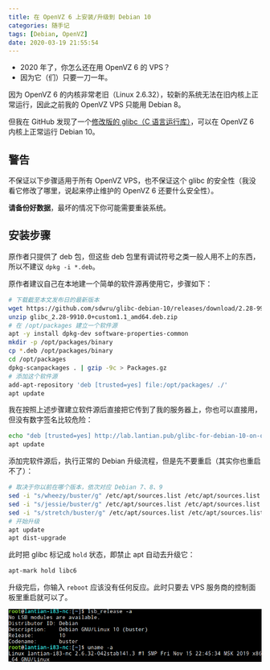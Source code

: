 ```yaml
---
title: 在 OpenVZ 6 上安装/升级到 Debian 10
categories: 随手记
tags: [Debian, OpenVZ]
date: 2020-03-19 21:55:54
---
```


- 2020 年了，你怎么还在用 OpenVZ 6 的 VPS？
- 因为它（们）只要一刀一年。

因为 OpenVZ 6 的内核非常老旧（Linux 2.6.32），较新的系统无法在旧内核上正常运行，因此之前我的 OpenVZ VPS 只能用 Debian 8。

但我在 GitHub 发现了一个[修改版的 glibc（C 语言运行库）](https://github.com/sdwru/glibc-debian-10/releases)，可以在 OpenVZ 6 内核上正常运行 Debian 10。

警告
----

不保证以下步骤适用于所有 OpenVZ VPS，也不保证这个 glibc 的安全性（我没看它修改了哪里，说起来停止维护的 OpenVZ 6 还要什么安全性）。

**请备份好数据**，最坏的情况下你可能需要重装系统。

安装步骤
--------

原作者只提供了 deb 包，但这些 deb 包里有调试符号之类一般人用不上的东西，所以不建议 `dpkg -i *.deb`。

原作者建议自己在本地建一个简单的软件源再使用它，步骤如下：

```bash
# 下载截至本文发布日的最新版本
wget https://github.com/sdwru/glibc-debian-10/releases/download/2.28-9910.0/glibc_2.28-9910.0+custom1.1_amd64.deb.zip
unzip glibc_2.28-9910.0+custom1.1_amd64.deb.zip
# 在 /opt/packages 建立一个软件源
apt -y install dpkg-dev software-properties-common
mkdir -p /opt/packages/binary
cp *.deb /opt/packages/binary
cd /opt/packages
dpkg-scanpackages . | gzip -9c > Packages.gz
# 添加这个软件源
add-apt-repository 'deb [trusted=yes] file:/opt/packages/ ./'
apt update
```

我在按照上述步骤建立软件源后直接把它传到了我的服务器上，你也可以直接用，但没有数字签名比较危险：

```bash
echo "deb [trusted=yes] http://lab.lantian.pub/glibc-for-debian-10-on-openvz ./" > /etc/apt/sources.list.d/glibc-for-debian-10-on-openvz.list
apt update
```

添加完软件源后，执行正常的 Debian 升级流程，但是先不要重启（其实你也重启不了）：

```bash
# 取决于你以前在哪个版本，依次对应 Debian 7、8、9
sed -i "s/wheezy/buster/g" /etc/apt/sources.list /etc/apt/sources.list.d/*
sed -i "s/jessie/buster/g" /etc/apt/sources.list /etc/apt/sources.list.d/*
sed -i "s/stretch/buster/g" /etc/apt/sources.list /etc/apt/sources.list.d/*
# 开始升级
apt update
apt dist-upgrade
```

此时把 glibc 标记成 `hold` 状态，即禁止 apt 自动去升级它：

```bash
apt-mark hold libc6
```

升级完后，你输入 `reboot` 应该没有任何反应。此时只要去 VPS 服务商的控制面板里重启就可以了。

![在 OpenVZ 6 内核上运行的 Debian 10](../../../../usr/uploads/202003/debian-10-on-openvz-6.png)
